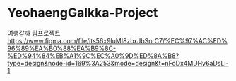 # YeohaengGalkka-Project
여행갈까 팀프로젝트
https://www.figma.com/file/its56x9luMI8zbxJbSnrC7/%EC%97%AC%ED%96%89%EA%B0%88%EA%B9%8C-%ED%94%84%EB%A1%9C%EC%A0%9D%ED%8A%B8?type=design&node-id=169%3A253&mode=design&t=nFoDx4MDHy6aDsLi-1
